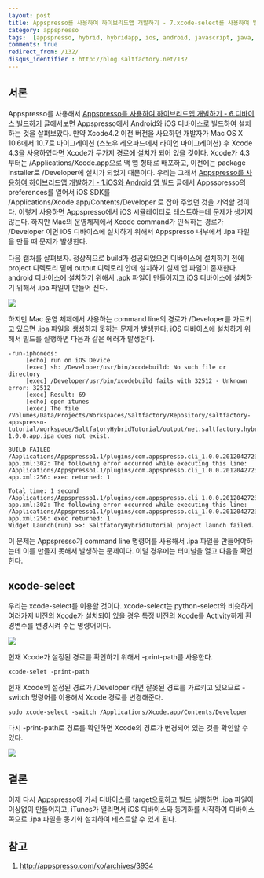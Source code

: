 ```yaml
---
layout: post
title: Appspresso를 사용하여 하이브리드앱 개발하기 - 7.xcode-select를 사용하여 빌드하기
category: appspresso
tags:  [appspresso, hybrid, hybridapp, ios, android, javascript, java, objective-c, xcode, xcode-select]
comments: true
redirect_from: /132/
disqus_identifier : http://blog.saltfactory.net/132
---
```


## 서론

Appspresso를 사용해서 [ Appspresso를 사용하여 하이브리드앱 개발하기 - 6.디바이스 빌드하기](http://blog.saltfactory.net/130) 글에서보면 Appspresso에서 Android와 iOS 디바이스로 빌드하여 설치하는 것을 살펴보았다. 만약 Xcode4.2 이전 버전을 사요하던 개발자가 Mac OS X 10.6에서 10.7로 마이그레이션 (스노우 레오파드에서 라이언 마이그레이션) 후 Xcode 4.3을 사용하였다면 Xcode가 두가지 경로에 설치가 되어 있을 것이다. Xcode가 4.3부터는 /Applications/Xcode.app으로 맥 앱 형태로 배포하고, 이전에는 package installer로 /Developer에 설치가 되었기 때문이다. 우리는 그래서 [Appspresso를 사용하여 하이브리드앱 개발하기 - 1.iOS와 Android 앱 빌드](http://blog.saltfactory.net/125) 글에서 Appsspresso의 preferences를 열어서 iOS SDK를 /Applications/Xcode.app/Contents/Developer 로 잡아 주었던 것을 기억할 것이다.
이렇게 사용하면 Appspresso에서 iOS 시뮬레이터로 테스트하는데 문제가 생기지 않는다. 하지만 Mac의 운영체제에서 Xcode command가 인식하는 경로가 /Developer 이면 iOS 디바이스에 설치하기 위해서 Appspresso 내부에서 .ipa 파일을 만들 때 문제가 발생한다.

<!--more-->

다음 캡처를 살펴보자. 정상적으로 build가 성공되었으면 디바이스에 설치하기 전에 project 디렉토리 밑에 output 디렉토리 안에 설치하기 실제 앱 파일이 존재한다. android 디바이스에 설치하기 위해서 .apk  파일이 만들어지고 iOS 디바이스에 설치하기 위해서 .ipa 파일이 만들어 진다.

![](http://hbn-blog-assets.s3.amazonaws.com/saltfactory/images/d4d6bbf2-38d9-4fb6-9beb-5b5a29efccc4)

하지만 Mac 운영 체제에서 사용하는 command line의 경로가 /Developer를 가르키고 있으면 .ipa 파일을 생성하지 못하는 문제가 발생한다.
iOS 디바이스에 설치하기 위해서 빌드를 실행하면 다음과 같은 에러가 발생한다.


```text
-run-iphoneos:
     [echo] run on iOS Device
     [exec] sh: /Developer/usr/bin/xcodebuild: No such file or directory
     [exec] /Developer/usr/bin/xcodebuild fails with 32512 - Unknown error: 32512
     [exec] Result: 69
     [echo] open itunes
     [exec] The file /Volumes/Data/Projects/Workspaces/Saltfactory/Repository/saltfactory-appspresso-tutorial/workspace/SaltfatoryHybridTutorial/output/net.saltfactory.hybridtutorial-1.0.0.app.ipa does not exist.
```

```text
BUILD FAILED
/Applications/Appspresso1.1/plugins/com.appspresso.cli_1.0.0.201204272328/axhome/build-app.xml:302: The following error occurred while executing this line:
/Applications/Appspresso1.1/plugins/com.appspresso.cli_1.0.0.201204272328/axhome/platforms/ios/build-app.xml:256: exec returned: 1

Total time: 1 second
/Applications/Appspresso1.1/plugins/com.appspresso.cli_1.0.0.201204272328/axhome/build-app.xml:302: The following error occurred while executing this line:
/Applications/Appspresso1.1/plugins/com.appspresso.cli_1.0.0.201204272328/axhome/platforms/ios/build-app.xml:256: exec returned: 1
Widget Launch(run) >>: SaltfatoryHybridTutorial project launch failed.
```

이 문제는 Appspresso가 command line 명령어를 사용해서 .ipa 파일을 만들어야하는데 이를 만들지 못해서 발생하는 문제이다. 이럴 경우에는 터미널을 열고 다음을 확인한다.

## xcode-select

우리는 xcode-select를 이용할 것이다. xcode-select는 python-select와 비슷하게 여러가지 버전의 Xcode가 설치되어 있을 경우 특정 버전의 Xcode를 Activity하게 환경변수를 변경시켜 주는 명령어이다.

![](http://hbn-blog-assets.s3.amazonaws.com/saltfactory/images/2a300b55-60a1-4ef3-91c3-896a7effcb6b)

현재 Xcode가 설정된 경로를 확인하기 위해서 -print-path를 사용한다.

```
xcode-selet -print-path
```

현재 Xcode의 설정된 경로가 /Developer 라면 잘못된 경로를 가르키고 있으므로 -switch 명령어를 이용해서 Xcode 경로를 변경해준다.

```
sudo xcode-select -switch /Applications/Xcode.app/Contents/Developer
```

다시 -print-path로 경로를 확인하면 Xcode의 경로가 변경되어 있는 것을 확인할 수 있다.

![](http://hbn-blog-assets.s3.amazonaws.com/saltfactory/images/ddad9577-dd16-44fa-8427-8ca2097941b3)

## 결론

이제 다시 Appspresso에 가서 디바이스를 target으로하고 빌드 실행하면  .ipa 파일이 이상없이 만들어지고, iTunes가 열리면서 iOS 디바이스와 동기화를 시작하여 디바이스 쪽으로 .ipa 파일을 동기화 설치하여 테스트할 수 있게 된다.

## 참고

1. http://appspresso.com/ko/archives/3934


